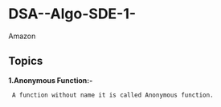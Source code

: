 # DSA--Algo-SDE-1-
Amazon


## Topics

<!-- ~~~1~~ -->
**1.Anonymous Function:-**
```
 A function without name it is called Anonymous function.
```
